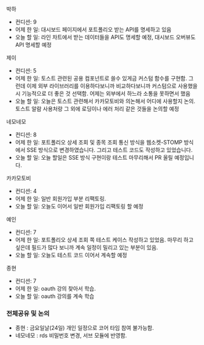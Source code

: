 박하
- 컨디션: 9
- 어제 한 일: 대시보드 페이지에서 포트폴리오 받는 API를 명세하고 있음
- 오늘 할 일: 라인 차트에서 받는 데이터들을 API도 명세할 예정, 대시보드 오버뷰도 API 명세할 예정

제이
- 컨디션: 5
- 어제 한 일: 토스트 관련된 공용 컴포넌트로 쓸수 있게금 커스텀 함수를 구현함. 그런데 이제 외부 라이브러리를 이용하다보니까 비교하다보니까 커스텀으로 사용했을시 기능적으로 더 좋은 것 선택함. 어제는 외부에서 하느라 소통을 못하면서 했음
- 오늘 할 일: 오늘은 토스트 관련해서 카카모토비와 의논해서 어디에 사용할지 논의. 토스트 알람 사용처랑 그 외에 로딩이나 에러 처리 같은 것들을 논의할 예정 

네모네모
- 컨디션: 8
- 어제 한 일: 포트폴리오 상세 조회 및 종목 조회 통신 방식을 웹소켓-STOMP 방식에서 SSE 방식으로 변경하였습니다. 그리고 테스트 코드도 작성하고 있었습니다.
- 오늘 할 일: 오늘 할일은 SSE 방식 구현이랑 테스트 마무리해서 PR 올릴 예정입니다.
	
카카모토비
- 컨디션: 4
- 어제 한 일: 일반 회원가입 부분 리팩토링. 
- 오늘 할 일: 오늘도 이어서 일반 회원가입 리팩토링 할 예정

예인
- 컨디션: 7
- 어제 한 일: 포트폴리오 상세 조회 쪽 테스트 케이스 작성하고 있었음. 마무리 하고 싶은데 필드가 많다 보니까 계속 일정이 밀리고 있는 부분이 있음. 
- 오늘 할 일: 오늘도 테스트 코드 이어서 계속할 예정

종현
- 컨디션: 7
- 어제 한 일: oauth 강의 찾아서 학습.  
- 오늘 할 일: oauth 강의를 계속 학습

### 전체공유 및 논의
- 종현 : 금요일날(24일) 개인 일정으로 코어 타임 참여 불가능함.
- 네모네모 : rds 비밀번호 변경, 서브 모듈에 반영함.
